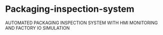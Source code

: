 # Packaging-inspection-system
AUTOMATED PACKAGING INSPECTION SYSTEM WITH HMI MONITORING AND FACTORY IO SIMULATION
